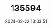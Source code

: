 ---
title: "135594"
category: "Alburnus schischkovi"
draft: false
date: 2024-02-22 13:03:51
languages:
  Bulgarian: ["Резовска брияна [Rezovska briyana]"]
  English: ["Rezovo Shemaya"]
---